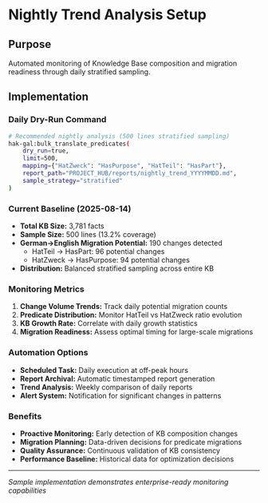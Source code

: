 # Nightly Trend Analysis Setup

## Purpose
Automated monitoring of Knowledge Base composition and migration readiness through daily stratified sampling.

## Implementation

### Daily Dry-Run Command
```bash
# Recommended nightly analysis (500 lines stratified sampling)
hak-gal:bulk_translate_predicates(
    dry_run=true,
    limit=500,
    mapping={"HatZweck": "HasPurpose", "HatTeil": "HasPart"},
    report_path="PROJECT_HUB/reports/nightly_trend_YYYYMMDD.md",
    sample_strategy="stratified"
)
```

### Current Baseline (2025-08-14)
- **Total KB Size:** 3,781 facts
- **Sample Size:** 500 lines (13.2% coverage)
- **German→English Migration Potential:** 190 changes detected
  - HatTeil → HasPart: 96 potential changes
  - HatZweck → HasPurpose: 94 potential changes
- **Distribution:** Balanced stratified sampling across entire KB

### Monitoring Metrics
1. **Change Volume Trends:** Track daily potential migration counts
2. **Predicate Distribution:** Monitor HatTeil vs HatZweck ratio evolution
3. **KB Growth Rate:** Correlate with daily growth statistics
4. **Migration Readiness:** Assess optimal timing for large-scale migrations

### Automation Options
- **Scheduled Task:** Daily execution at off-peak hours
- **Report Archival:** Automatic timestamped report generation
- **Trend Analysis:** Weekly comparison of daily reports
- **Alert System:** Notification for significant changes in patterns

### Benefits
- **Proactive Monitoring:** Early detection of KB composition changes
- **Migration Planning:** Data-driven decisions for predicate migrations
- **Quality Assurance:** Continuous validation of KB consistency
- **Performance Baseline:** Historical data for optimization decisions

---
*Sample implementation demonstrates enterprise-ready monitoring capabilities*
